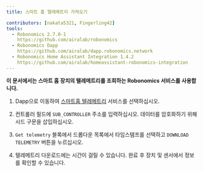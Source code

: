 ```yaml
---
title: 스마트 홈 텔레메트리 가져오기

contributors: [nakata5321, Fingerling42]
tools:   
  - Robonomics 2.7.0-1
    https://github.com/airalab/robonomics
  - Robonomics Dapp 
    https://github.com/airalab/dapp.robonomics.network
  - Robonomics Home Assistant Integration 1.4.2
    https://github.com/airalab/homeassistant-robonomics-integration
---
```


**이 문서에서는 스마트 홈 장치의 텔레메트리를 조회하는 Robonomics 서비스를 사용합니다.**

<robo-wiki-video autoplay loop controls :videos="[{src: 'Qmao9RoWcKo2qs4PAGtm5gqHzyAHJcpDqNLgciU35FJeVm', type:'mp4'}]" />

1. Dapp으로 이동하여 [스마트홈 텔레메트리](https://dapp.robonomics.network/#/smarthome-telemetry) 서비스를 선택하십시오.

2. 컨트롤러 필드에 `SUB_CONTROLLER` 주소를 입력하십시오. 데이터를 암호화하기 위해 시드 구문을 삽입하십시오.

3. `Get telemetry` 블록에서 드롭다운 목록에서 타임스탬프를 선택하고 `DOWNLOAD TELEMETRY` 버튼을 누르십시오.

4. 텔레메트리 다운로드에는 시간이 걸릴 수 있습니다. 완료 후 장치 및 센서에서 정보를 확인할 수 있습니다.


<!---
## 시작 devices

Go back and  choose service ["SmartHome Telemetry"](https://dapp.robonomics.network/#/services). You will forward to DApp website. In first login give permission to website to use polkadot{.js} extension. You will see next:

<robo-wiki-picture src="home-assistant/telemetry-start.jpg" />

Find address of your `user` account and press blue button:

<robo-wiki-picture src="home-assistant/datalog-start.jpg" />

And you will see popup "실행" window:

<robo-wiki-picture src="home-assistant/launch-window.jpg" />

실행 command calls HomeAssistant service, first two fields are **service name** - "Platform" and **service function** - "Name". Let's find them.

For this go to your Home Assistant interface in browser -> `Developer tools` -> `SERVICES` and turn on `YAML mode`.

<robo-wiki-picture src="home-assistant/ha-services.jpg" />

Find a service you need using a search field or choose from a drop-down list there.

<robo-wiki-picture src="home-assistant/ha-light.jpg" />

Let's find a `light` service. You will see available functions(`turn_on`, `turn_off`, `toggle`). Choose `turn_on` function.

<robo-wiki-picture src="home-assistant/ha-light-on.jpg" />

On the picture you see **service name** - `light` and **service function** - `turn_on`. Write these statements to popup window of DApp.

<robo-wiki-picture src="home-assistant/light-window.jpg" />

Next you need to find the sensor ID. For this go to `Overview` on the HA page. Find sensor, which you want to turn on(in this example it is the light) and press on it. 

<robo-wiki-picture src="home-assistant/light-name.jpg" />

You will see a popup window and with a "settings" button on it the top-right corner. Press on it. The popup window will change. In the new window you will find required `entity_id`:

<robo-wiki-picture src="home-assistant/entity-ha.jpg" />

Copy it and paste to field in our dapp:

<robo-wiki-picture src="home-assistant/dapp-entity.jpg" />

Finally, press `SEND` button and sign transaction with your password. Wait until transaction is in block and check your light. It should be turned on (sometimes it takes a bit more time).

Congratulations, You have fully installed and set up Your Home Assistant with Robonomics!
-->
